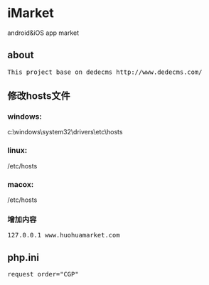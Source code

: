 iMarket
=======

android&iOS app market

## about

<pre>
This project base on dedecms http://www.dedecms.com/
</pre>

## 修改hosts文件

### windows:

c:\windows\system32\drivers\etc\hosts

### linux:

/etc/hosts

### macox:

/etc/hosts

### 增加内容

<pre>
127.0.0.1 www.huohuamarket.com
</pre>

## php.ini

<pre>
request_order="CGP"
</pre>

